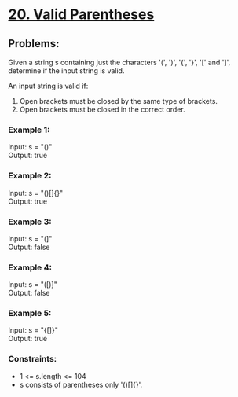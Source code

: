 # [20. Valid Parentheses](https://leetcode.com/problems/valid-parentheses/)

## Problems:
Given a string s containing just the characters '(', ')', '{', '}', '[' and ']', determine if the input string is valid.<br>

An input string is valid if: <br>
1. Open brackets must be closed by the same type of brackets.
2. Open brackets must be closed in the correct order.

### Example 1:
Input: s = "()" <br>
Output: true <br>

### Example 2:
Input: s = "()[]{}" <br>
Output: true <br>

### Example 3:
Input: s = "(]" <br>
Output: false <br>

### Example 4:
Input: s = "([)]" <br>
Output: false <br>

### Example 5:
Input: s = "{[]}" <br>
Output: true <br>

### Constraints:
* 1 <= s.length <= 104
* s consists of parentheses only '()[]{}'.